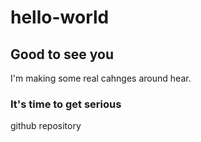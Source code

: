 # hello-world
## Good to see you
I'm making some real cahnges around hear.
### It's time to get serious
github repository
